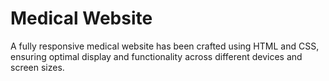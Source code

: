 # Medical Website
A fully responsive medical website has been crafted using HTML and CSS, ensuring optimal display and functionality across different devices and screen sizes.
